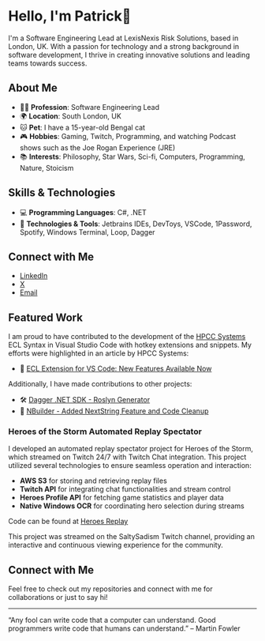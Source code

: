 # Hello, I'm Patrick👋

I'm a Software Engineering Lead at LexisNexis Risk Solutions, based in London, UK. With a passion for technology and a strong background in software development, I thrive in creating innovative solutions and leading teams towards success.

## About Me

- 🧑‍💼 **Profession**: Software Engineering Lead
- 🌍 **Location**: South London, UK
- 🐱 **Pet**: I have a 15-year-old Bengal cat
- 🎮 **Hobbies**: Gaming, Twitch, Programming, and watching Podcast shows such as the Joe Rogan Experience (JRE)
- 📚 **Interests**: Philosophy, Star Wars, Sci-fi, Computers, Programming, Nature, Stoicism

## Skills & Technologies

- 💻 **Programming Languages**: C#, .NET
- 🔧 **Technologies & Tools**: Jetbrains IDEs, DevToys, VSCode, 1Password, Spotify, Windows Terminal, Loop, Dagger

## Connect with Me

- [LinkedIn](https://www.linkedin.com/in/patrick-magee-76216959)
- [X](https://twitter.com/PatrickMageez)
- [Email](mailto:patrick.magee@outlook.com)

## Featured Work

I am proud to have contributed to the development of the [HPCC Systems](https://github.com/hpcc-systems) ECL Syntax in Visual Studio Code with hotkey extensions and snippets. My efforts were highlighted in an article by HPCC Systems:

- 📄 [ECL Extension for VS Code: New Features Available Now](https://hpccsystems.com/resources/ecl-extension-for-vs-code-new-features-available-now/)

Additionally, I have made contributions to other projects:

- 🛠️ [Dagger .NET SDK - Roslyn Generator](https://github.com/wingyplus/dagger-dotnet-sdk/pull/6)
- 🔧 [NBuilder - Added NextString Feature and Code Cleanup](https://github.com/nbuilder/nbuilder/commits?author=pjmagee)

### Heroes of the Storm Automated Replay Spectator

I developed an automated replay spectator project for Heroes of the Storm, which streamed on Twitch 24/7 with Twitch Chat integration. This project utilized several technologies to ensure seamless operation and interaction:

- **AWS S3** for storing and retrieving replay files
- **Twitch API** for integrating chat functionalities and stream control
- **Heroes Profile API** for fetching game statistics and player data
- **Native Windows OCR** for coordinating hero selection during streams

Code can be found at [Heroes Replay](https://github.com/HeroesReplay)

This project was streamed on the SaltySadism Twitch channel, providing an interactive and continuous viewing experience for the community.

## Connect with Me

Feel free to check out my repositories and connect with me for collaborations or just to say hi!

---

“Any fool can write code that a computer can understand. Good programmers write code that humans can understand.” – Martin Fowler
